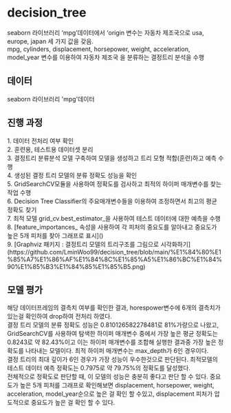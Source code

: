 # decision_tree
seaborn 라이브러리 ‘mpg’데이터에서 ‘origin 변수는 자동차 제조국으로 usa, europe, japan 세 가지 값을 갖음.<br>
mpg, cylinders, displacement, horsepower, weight, acceleration, model_year 변수를 이용하여 자동차 제조국 을 분류하는 결정트리 분석을 수행

<h2>데이터</h2>
seaborn 라이브러리 'mpg'데이터

<h2>진행 과정</h2>
  1. 데이터 전처리 여부 확인<br>
  2. 훈련용, 테스트용 데이터셋 분리<br>
  3. 결정트리 분류분석 모델 구축하여 모델을 생성하고 트리 모형 적합(훈련)하고 예측 수행<br>
  4. 생성된 결정 트리 모델의 분류 정확도 성능을 확인<br>
  5. GridSearchCV모듈을 사용하여 정확도를 검사하고 최적의 하이퍼 매개변수를 찾는 작업 수행<br>
  6. Decision Tree Classifier의 주요매개변수들을 이용하여 조정하면서 최고의 평균 정확도 찾기<br>
  7. 최적 모델 grid_cv.best_estimator_을 사용하여 테스트 데이터에 대한 예측을 수행<br>
  8. [feature_importances_ 속성을 사용하여 각 피처의 중요도를 알아내고 중요도가 높은 5개 피처를 찾아 그래프로 표시]()<br>
  9. [Graphviz 패키지 : 결정트리 모델의 트리구조를 그림으로 시각화하기](https://github.com/LminWoo99/decision_tree/blob/main/%E1%84%80%E1%85%A7%E1%86%AF%E1%84%8C%E1%85%A5%E1%86%BC%E1%84%90%E1%85%B3%E1%84%85%E1%85%B5.png)
  

<h2>모델 평가</h2>
해당 데이터프레임의 결측치 여부를 확인한 결과, horespower변수에 6개의 결측치가 있는걸 확인하여 drop하여 전처리 하였다.<br>
결정 트리 모델의 분류 정확도 성능은 0.810126582278481로 81%가량으로 나왔고, GridSearchCV를 사용하여 탐색한 하이퍼 매개변수 중에서 가장 높은 평균 정확도는 0.8243로 약 82.43%이고 이는 하이퍼 매개변수를 조합해 실행한 결과중 가장 높은 정확도를 나타내는 모델이다. 최적 하이퍼 매개변수는 max_depth가 6인 경우이다.<br> 결정 트리의 최대 깊이가 6인 경우가 가장 성능이 우수한것으로 판단된다. 최적모델의 테스트 데이터 예측 정확도는 0.7975로 약 79.75%의 정확도를 달성했다.<br> 전체적으로 정확도로 판단할 때, 이 모델의 성능은 충분히 좋다고 판단 할 수 있다. 중요도가 높은 5개 피처를 그래프로 확인해보면 displacement, horsepower, weight, acceleration, model_year순으로 높은 걸 확인 할 수있고, displacement 피처가 압도적으로 중요도가 높은 걸 확인 할 수 있다.
